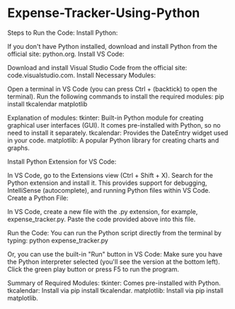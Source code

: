 # Expense-Tracker-Using-Python

Steps to Run the Code:
Install Python:

If you don't have Python installed, download and install Python from the official site: python.org.
Install VS Code:

Download and install Visual Studio Code from the official site: code.visualstudio.com.
Install Necessary Modules:

Open a terminal in VS Code (you can press Ctrl + (backtick) to open the terminal).
Run the following commands to install the required modules:
pip install tkcalendar matplotlib

Explanation of modules:
tkinter: Built-in Python module for creating graphical user interfaces (GUI). It comes pre-installed with Python, so no need to install it separately.
tkcalendar: Provides the DateEntry widget used in your code.
matplotlib: A popular Python library for creating charts and graphs.

Install Python Extension for VS Code:

In VS Code, go to the Extensions view (Ctrl + Shift + X).
Search for the Python extension and install it. This provides support for debugging, IntelliSense (autocomplete), and running Python files within VS Code.
Create a Python File:

In VS Code, create a new file with the .py extension, for example, expense_tracker.py.
Paste the code provided above into this file.

Run the Code:
You can run the Python script directly from the terminal by typing:
python expense_tracker.py

Or, you can use the built-in "Run" button in VS Code:
Make sure you have the Python interpreter selected (you'll see the version at the bottom left).
Click the green play button or press F5 to run the program.


Summary of Required Modules:
tkinter: Comes pre-installed with Python.
tkcalendar: Install via pip install tkcalendar.
matplotlib: Install via pip install matplotlib.

